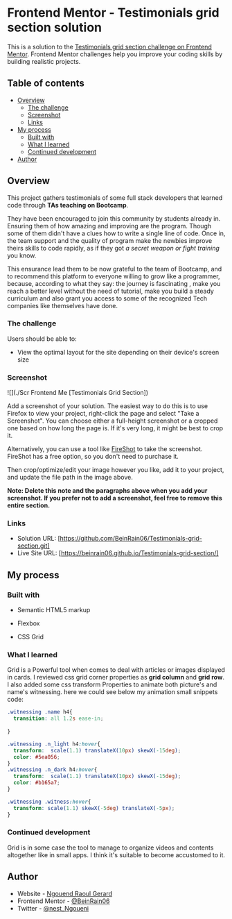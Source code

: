 # Frontend Mentor - Testimonials grid section solution

This is a solution to the [Testimonials grid section challenge on Frontend Mentor](https://www.frontendmentor.io/challenges/testimonials-grid-section-Nnw6J7Un7). Frontend Mentor challenges help you improve your coding skills by building realistic projects. 

## Table of contents

- [Overview](#overview)
  - [The challenge](#the-challenge)
  - [Screenshot](#screenshot)
  - [Links](#links)
- [My process](#my-process)
  - [Built with](#built-with)
  - [What I learned](#what-i-learned)
  - [Continued development](#continued-development)
- [Author](#author)

## Overview

This project gathers testimonials of some full stack developers that learned code through **TAs teaching on Bootcamp**.

They have been encouraged to join this community by students already in. Ensuring them of how amazing and improving are the program. Though some of them  didn't have a clues how to write a single line of code. Once in, the team support and the quality of program make the newbies improve theirs skills to code rapidly, as if they got *a secret weapon or fight training* you know. 

This ensurance lead them to be now grateful to the team of Bootcamp, and to recommend this platform to everyone willing to grow like a programmer, because, according to what they say: the journey is fascinating , make you reach a better level without the need of tutorial, make you build a steady curriculum and also grant you access to some of the recognized Tech companies like themselves have done.
  

### The challenge

Users should be able to:

- View the optimal layout for the site depending on their device's screen size

### Screenshot

![](./Scr Frontend Me [Testimonials Grid Section])

Add a screenshot of your solution. The easiest way to do this is to use Firefox to view your project, right-click the page and select "Take a Screenshot". You can choose either a full-height screenshot or a cropped one based on how long the page is. If it's very long, it might be best to crop it.

Alternatively, you can use a tool like [FireShot](https://getfireshot.com/) to take the screenshot. FireShot has a free option, so you don't need to purchase it. 

Then crop/optimize/edit your image however you like, add it to your project, and update the file path in the image above.

**Note: Delete this note and the paragraphs above when you add your screenshot. If you prefer not to add a screenshot, feel free to remove this entire section.**

### Links

- Solution URL: [https://github.com/BeinRain06/Testimonials-grid-section.git]
- Live Site URL: [https://beinrain06.github.io/Testimonials-grid-section/]

## My process

### Built with

- Semantic HTML5 markup

- Flexbox
- CSS Grid


### What I learned

Grid is a Powerful tool when comes to deal with articles or images displayed in cards. I reviewed css grid corner properties as **grid column** and **grid row**.
I also added some css transform Properties to animate both picture's and name's witnessing.
here we could see below my animation small snippets code: 

```css
.witnessing .name h4{
  transition: all 1.2s ease-in;
  
}

.witnessing .n_light h4:hover{
  transform:  scale(1.1) translateX(10px) skewX(-15deg);
  color: #5ea056;
}
.witnessing .n_dark h4:hover{
  transform:  scale(1.1) translateX(10px) skewX(-15deg);
  color: #b165a7;
}

.witnessing .witness:hover{
  transform: scale(1.1) skewX(-5deg) translateX(-5px);
}
```

### Continued development

Grid is in some case the tool to manage to organize videos and contents altogether like in small apps. I think it's suitable to become accustomed to it.


## Author

- Website - [Ngouend Raoul Gerard](https://github.com/BeinRain06)
- Frontend Mentor - [@BeinRain06](https://www.frontendmentor.io/profile/BeinRain06)
- Twitter - [@nest_Ngoueni](https://www.twitter.com/yourusername)




